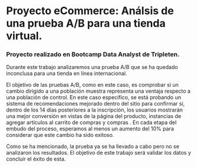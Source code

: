 # Proyecto eCommerce: Análsis de una prueba A/B para una tienda virtual.
### Proyecto realizado en Bootcamp Data Analyst de Tripleten.

Durante este trabajo analizaremos una prueba A/B que se ha quedado inconclusa para una tienda en línea internacional.

El objetivo de las pruebas A/B, como en este caso, es comprobar si un cambio dirigido a una población muestra representa una ventaja respecto a una población de control. En este caso específico, se está probando un sistema de recomendaciones mejorado dentro del sitio para confirmar si, dentro de los 14 días posteriores a la inscripción, los usuarios mostrarán una mejor conversión en vistas de la página del producto, instancias de agregar artículos al carrito de compras y compras . En cada etapa del embudo del proceso, esperamos al menos un aumento del 10% para considerar que este cambio ha sido exitoso.

Como se ha mencionado, la prueba ya se ha llevado a cabo pero no se analizaron los resultados. El objetivo de este trabajo será validar los datos y concluir el éxito de esta.

